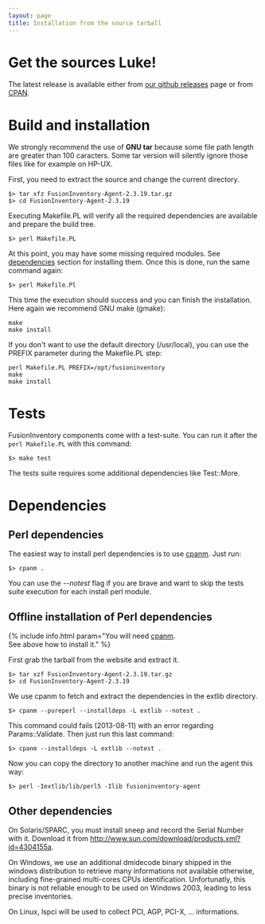 ```yaml
---
layout: page
title: Installation from the source tarball
---
```


# Get the sources Luke!

The latest release is available either from
[our github releases](https://github.com/fusioninventory/fusioninventory-agent/releases) page or from [CPAN](https://metacpan.org/release/FusionInventory-Agent).

# Build and installation

We strongly recommend the use of __GNU tar__ because some file path length are
greater than 100 caracters. Some tar version will silently ignore those files
like for example on HP-UX.

First, you need to extract the source and change the current directory.

    $> tar xfz FusionInventory-Agent-2.3.19.tar.gz
    $> cd FusionInventory-Agent-2.3.19

Executing Makefile.PL will verify all the required dependencies are available
and prepare the build tree.

    $> perl Makefile.PL

At this point, you may have some missing required modules. See [dependencies](#dependencies)
section for installing them. Once this is done, run the same command again:

    $> perl Makefile.Pl

This time the execution should success and you can finish the installation.
Here again we recommend GNU make (gmake):

    make
    make install

If you don't want to use the default directory (/usr/local), you can use the
PREFIX parameter during the Makefile.PL step:

    perl Makefile.PL PREFIX=/opt/fusioninventory
    make
    make install

# Tests

FusionInventory components come with a test-suite. You can run it after the `perl Makefile.PL` with this command:

    $> make test

The tests suite requires some additional dependencies like Test::More.

# Dependencies

## Perl dependencies

The easiest way to install perl dependencies is to use [cpanm](http://cpanmin.us). Just run:

    $> cpanm .

You can use the _--notest_ flag if you are brave and want to skip the tests suite
execution for each install perl module.

## Offline installation of Perl dependencies

{% include info.html param="You will need <a href='http://cpanmin.us'>cpanm</a>.<br/>See above how to install it." %}

First grab the tarball from the website and extract it.

    $> tar xzf FusionInventory-Agent-2.3.19.tar.gz
    $> cd FusionInventory-Agent-2.3.19

We use cpanm to fetch and extract the dependencies in the extlib directory.

    $> cpanm --pureperl --installdeps -L extlib --notest .

This command could fails (2013-08-11) with an error regarding Params::Validate. Then just run
this last command:

    $> cpanm --installdeps -L extlib --notest .

Now you can copy the directory to another machine and run the agent this way:

    $> perl -Iextlib/lib/perl5 -Ilib fusioninventory-agent

## Other dependencies

On Solaris/SPARC, you must install sneep and record the Serial Number with it.
Download it from <http://www.sun.com/download/products.xml?id=4304155a>.

On Windows, we use an additional dmidecode binary shipped in the windows
distribution to retrieve many informations not available otherwise, including
fine-grained multi-cores CPUs identification. Unfortunatly, this binary is not
reliable enough to be used on Windows 2003, leading to less precise
inventories.

On Linux, lspci will be used to collect PCI, AGP, PCI-X, ... informations.
